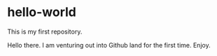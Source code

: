 hello-world
===========

This is my first repository. 

Hello there. I am venturing out into Github land for the first time. Enjoy. 
